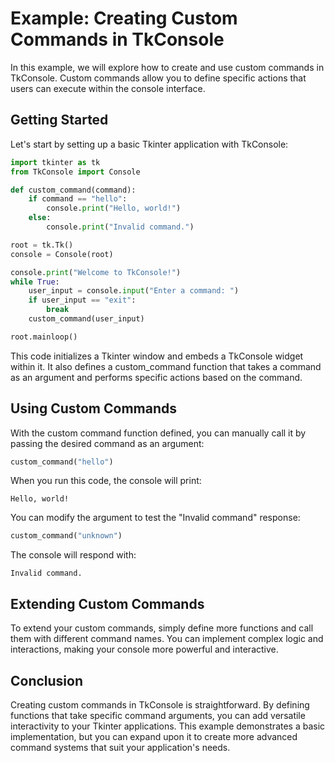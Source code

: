 # Example: Creating Custom Commands in TkConsole

In this example, we will explore how to create and use custom commands in TkConsole. Custom commands allow you to define specific actions that users can execute within the console interface.

## Getting Started

Let's start by setting up a basic Tkinter application with TkConsole:

```python
import tkinter as tk
from TkConsole import Console

def custom_command(command):
    if command == "hello":
        console.print("Hello, world!")
    else:
        console.print("Invalid command.")

root = tk.Tk()
console = Console(root)

console.print("Welcome to TkConsole!")
while True:
    user_input = console.input("Enter a command: ")
    if user_input == "exit":
        break
    custom_command(user_input)

root.mainloop()
```

This code initializes a Tkinter window and embeds a TkConsole widget within it. It also defines a custom_command function that takes a command as an argument and performs specific actions based on the command.

## Using Custom Commands

With the custom command function defined, you can manually call it by passing the desired command as an argument:

```python
custom_command("hello")
```

When you run this code, the console will print:

```
Hello, world!
```
You can modify the argument to test the "Invalid command" response:

```python
custom_command("unknown")
```

The console will respond with:

```
Invalid command.
```

## Extending Custom Commands

To extend your custom commands, simply define more functions and call them with different command names. You can implement complex logic and interactions, making your console more powerful and interactive.

## Conclusion

Creating custom commands in TkConsole is straightforward. By defining functions that take specific command arguments, you can add versatile interactivity to your Tkinter applications. This example demonstrates a basic implementation, but you can expand upon it to create more advanced command systems that suit your application's needs.
